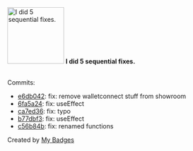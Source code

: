 <img src="https://github.com/my-badges/my-badges/blob/master/src/all-badges/fix-commit/fix-5.png?raw=true" alt="I did 5 sequential fixes." title="I did 5 sequential fixes." width="128">
<strong>I did 5 sequential fixes.</strong>
<br><br>

Commits:

- <a href="https://github.com/nexeck/nft-display/commit/e6db0424e3bbd1c9b8e922351c03279e21b5da70">e6db042</a>: fix: remove walletconnect stuff from showroom
- <a href="https://github.com/nexeck/nft-display/commit/6fa5a2445b422ac1d7b9602d91cad41302e5096a">6fa5a24</a>: fix: useEffect
- <a href="https://github.com/nexeck/nft-display/commit/ca7ed366f59eccb5b6ecf33ed4aedbe9f228de1d">ca7ed36</a>: fix: typo
- <a href="https://github.com/nexeck/nft-display/commit/b77dbf377690e59b3aca6b76a39499d0c2b3ba4b">b77dbf3</a>: fix: useEffect
- <a href="https://github.com/nexeck/nft-display/commit/c56b84b2e378fe4ee39f07e6431b473b618d2a61">c56b84b</a>: fix: renamed functions


Created by <a href="https://github.com/my-badges/my-badges">My Badges</a>